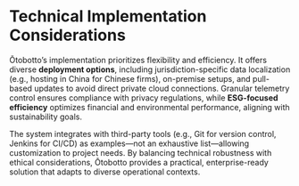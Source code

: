 # Technical Implementation Considerations

Ōtobotto’s implementation prioritizes flexibility and efficiency. It offers diverse **deployment options**, including jurisdiction-specific data localization (e.g., hosting in China for Chinese firms), on-premise setups, and pull-based updates to avoid direct private cloud connections. Granular telemetry control ensures compliance with privacy regulations, while **ESG-focused efficiency** optimizes financial and environmental performance, aligning with sustainability goals.

The system integrates with third-party tools (e.g., Git for version control, Jenkins for CI/CD) as examples—not an exhaustive list—allowing customization to project needs. By balancing technical robustness with ethical considerations, Ōtobotto provides a practical, enterprise-ready solution that adapts to diverse operational contexts.
